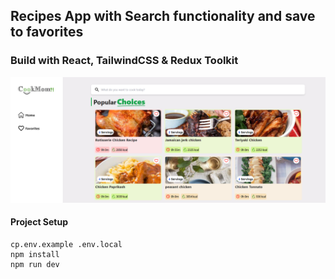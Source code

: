 ## Recipes App with Search functionality and save to favorites

### Build with React, TailwindCSS & Redux Toolkit

![alt text](./public/preview.png)

#### Project Setup

```
cp.env.example .env.local
npm install
npm run dev
```
